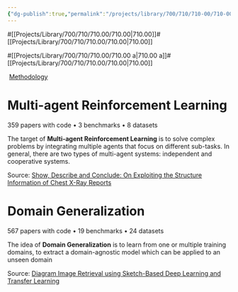 ```yaml
---
{"dg-publish":true,"permalink":"/projects/library/700/710/710-00/710-00-a/","noteIcon":"0","created":"2024-01-21T16:30:19.100+09:00","updated":"2024-02-05T10:53:07.657+09:00"}
---
```


#[[Projects/Library/700/710/710.00/710.00\|710.00]]#[[Projects/Library/700/710/710.00/710.00\|710.00]]

#[[Projects/Library/700/710/710.00/710.00 a\|710.00 a]]#[[Projects/Library/700/710/710.00/710.00\|710.00]]


 [Methodology](https://paperswithcode.com/area/methodology)
# Multi-agent Reinforcement Learning
359 papers with code • 3 benchmarks • 8 datasets

The target of **Multi-agent Reinforcement Learning** is to solve complex problems by integrating multiple agents that focus on different sub-tasks. In general, there are two types of multi-agent systems: independent and cooperative systems.

Source: [Show, Describe and Conclude: On Exploiting the Structure Information of Chest X-Ray Reports](https://arxiv.org/abs/2004.12274)

# Domain Generalization

567 papers with code • 19 benchmarks • 24 datasets

The idea of **Domain Generalization** is to learn from one or multiple training domains, to extract a domain-agnostic model which can be applied to an unseen domain

Source: [Diagram Image Retrieval using Sketch-Based Deep Learning and Transfer Learning](https://arxiv.org/abs/2004.10780)
